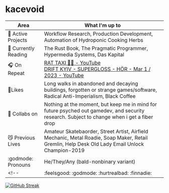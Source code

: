 # kacevoid
| Area| What I'm up to|
|-|-|
|🔨 Active Projects| Workflow Research, Production Development, Automation of Hydroponic Cooking Herbs | 
|📕 Currently Reading| The Rust Book, The Pragmatic Programmer, Hypermedia Systems, Das Kapital|
|🎧 On Repeat|[RAT TAXI 🐀🚕 - YouTube](https://www.youtube.com/watch?v=BSyryNMZijQ) <br> [DRIFT KYIV - SUPERGLOSS - HÖR - Mar 1 / 2023 - YouTube](https://www.youtube.com/watch?v=PuD4GeAw4ps) |
|📎Likes| Long walks in abandoned and decaying buildings, forgotten or strange games/software, Radical Anti-Imperialism, Black Coffee|
|💬 Collabs on|Nothing at the moment, but keep me in mind for future psyched out gamedev, and security research. Subject to change when i get a fiber drop|
|😼 Previous Lives| Amateur Skatebaorder, Street Artist, Airfield Mechanic, Metal Roadie, Soap Maker, Retail Gremlin, Help Desk Old Lady Email Unlock Champion-2019|
|:godmode: Pronouns| He/They/Any (bald-nonbinary variant)|
<!--|:feelsgood: :godmode: :hurtrealbad: :finnadie:|:rage2: :trollface: :suspect:|-->

[![GitHub Streak](https://github-readme-streak-stats.herokuapp.com?user=kacevoid&theme=bear&border_radius=40&date_format=%5BY%20%5DM%20j&hide_longest_streak=false)](https://git.io/streak-stats)

<!--
**kacevoid/kacevoid** is a ✨ _special_ ✨ repository because its `README.md` (this file) appears on your GitHub profile.

Here are some ideas to get you started:

- 🔭 I’m currently working on ...
- 🌱 I’m currently learning ...
- 👯 I’m looking to collaborate on ...
- 🤔 I’m looking for help with ...
- 💬 Ask me about ...
- 📫 How to reach me: ...
- 😄 Pronouns: ...
- ⚡ Fun fact: ...
-->
